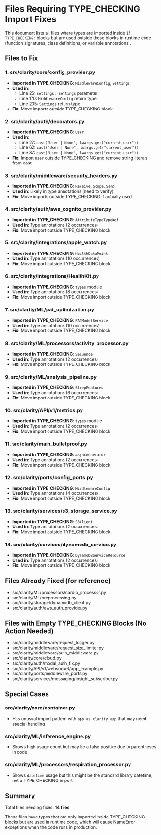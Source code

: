 # Files Requiring TYPE_CHECKING Import Fixes

This document lists all files where types are imported inside `if TYPE_CHECKING:` blocks but are used outside those blocks in runtime code (function signatures, class definitions, or variable annotations).

## Files to Fix

### 1. **src/clarity/core/config_provider.py**

- **Imported in TYPE_CHECKING**: `MiddlewareConfig`, `Settings`
- **Used in**:
  - Line 26: `settings: Settings` parameter
  - Line 170: `MiddlewareConfig` return type
  - Line 205: `Settings` return type
- **Fix**: Move imports outside TYPE_CHECKING block

### 2. **src/clarity/auth/decorators.py**

- **Imported in TYPE_CHECKING**: `User`
- **Used in**:
  - Line 27: `cast("User | None", kwargs.get("current_user"))`
  - Line 62: `cast("User | None", kwargs.get("current_user"))`
  - Line 87: `cast("User | None", kwargs.get("current_user"))`
- **Fix**: Import `User` outside TYPE_CHECKING and remove string literals from cast

### 3. **src/clarity/middleware/security_headers.py**

- **Imported in TYPE_CHECKING**: `Receive`, `Scope`, `Send`
- **Used in**: Likely in type annotations (need to verify)
- **Fix**: Move imports outside TYPE_CHECKING if actually used

### 4. **src/clarity/auth/aws_cognito_provider.py**

- **Imported in TYPE_CHECKING**: `AttributeTypeTypeDef`
- **Used in**: Type annotations (2 occurrences)
- **Fix**: Move import outside TYPE_CHECKING block

### 5. **src/clarity/integrations/apple_watch.py**

- **Imported in TYPE_CHECKING**: `HealthDataPoint`
- **Used in**: Type annotations (10 occurrences)
- **Fix**: Move import outside TYPE_CHECKING block

### 6. **src/clarity/integrations/HealthKit.py**

- **Imported in TYPE_CHECKING**: `types` module
- **Used in**: Type annotations (8 occurrences)
- **Fix**: Move import outside TYPE_CHECKING block

### 7. **src/clarity/ML/pat_optimization.py**

- **Imported in TYPE_CHECKING**: `PATModelService`
- **Used in**: Type annotations (10 occurrences)
- **Fix**: Move import outside TYPE_CHECKING block

### 8. **src/clarity/ML/processors/activity_processor.py**

- **Imported in TYPE_CHECKING**: `Sequence`
- **Used in**: Type annotations (2 occurrences)
- **Fix**: Move import outside TYPE_CHECKING block

### 9. **src/clarity/ML/analysis_pipeline.py**

- **Imported in TYPE_CHECKING**: `SleepFeatures`
- **Used in**: Type annotations (6 occurrences)
- **Fix**: Move import outside TYPE_CHECKING block

### 10. **src/clarity/API/v1/metrics.py**

- **Imported in TYPE_CHECKING**: `types` module
- **Used in**: Type annotations (2 occurrences)
- **Fix**: Move import outside TYPE_CHECKING block

### 11. **src/clarity/main_bulletproof.py**

- **Imported in TYPE_CHECKING**: `AsyncGenerator`
- **Used in**: Type annotations (2 occurrences)
- **Fix**: Move import outside TYPE_CHECKING block

### 12. **src/clarity/ports/config_ports.py**

- **Imported in TYPE_CHECKING**: `MiddlewareConfig`
- **Used in**: Type annotations (4 occurrences)
- **Fix**: Move import outside TYPE_CHECKING block

### 13. **src/clarity/services/s3_storage_service.py**

- **Imported in TYPE_CHECKING**: `S3Client`
- **Used in**: Type annotations (2 occurrences)
- **Fix**: Move import outside TYPE_CHECKING block

### 14. **src/clarity/services/dynamodb_service.py**

- **Imported in TYPE_CHECKING**: `DynamoDBServiceResource`
- **Used in**: Type annotations (2 occurrences)
- **Fix**: Move import outside TYPE_CHECKING block

## Files Already Fixed (for reference)

- src/clarity/ML/processors/cardio_processor.py
- src/clarity/ML/preprocessing.py
- src/clarity/storage/dynamodb_client.py
- src/clarity/auth/aws_auth_provider.py

## Files with Empty TYPE_CHECKING Blocks (No Action Needed)

- src/clarity/middleware/request_logger.py
- src/clarity/middleware/request_size_limiter.py
- src/clarity/middleware/auth_middleware.py
- src/clarity/core/cloud.py
- src/clarity/auth/modal_auth_fix.py
- src/clarity/API/v1/websocket/app_example.py
- src/clarity/ports/middleware_ports.py
- src/clarity/services/messaging/insight_subscriber.py

## Special Cases

### src/clarity/core/container.py

- Has unusual import pattern with `app as clarity_app` that may need special handling

### src/clarity/ML/inference_engine.py

- Shows high usage count but may be a false positive due to parentheses in code

### src/clarity/ML/processors/respiration_processor.py

- Shows `datetime` usage but this might be the standard library datetime, not a TYPE_CHECKING import

## Summary

Total files needing fixes: **14 files**

These files have types that are only imported inside TYPE_CHECKING blocks but are used in runtime code, which will cause NameError exceptions when the code runs in production.
